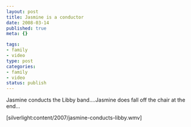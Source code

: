 ```yaml
--- 
layout: post
title: Jasmine is a conductor
date: 2008-03-14
published: true
meta: {}

tags: 
- family
- video
type: post
categories: 
- family
- video
status: publish
---
```



Jasmine conducts the Libby band....Jasmine does fall off the chair at the end...


[silverlight:content/2007/jasmine-conducts-libby.wmv]

